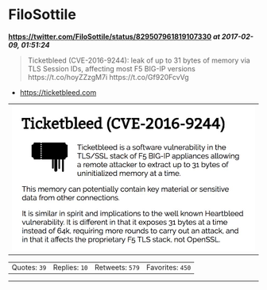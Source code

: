 # FiloSottile
**https://twitter.com/FiloSottile/status/829507961819107330 _at 2017-02-09, 01:51:24_**
<blockquote>
Ticketbleed (CVE-2016-9244): leak of up to 31 bytes of memory via TLS Session IDs, affecting most F5 BIG-IP versions https://t.co/hoyZZzgM7i https://t.co/Gf920FcvVg
</blockquote>

* https://ticketbleed.com

<table><tr>
<td><img src="pictures/396c5b224a31046e035ace0f10b3dd9fb0ec2dbe692a3a4ca9bffb9eb5cadd17.jpg" alt="396c5b224a31046e035ace0f10b3dd9fb0ec2dbe692a3a4ca9bffb9eb5cadd17.jpg"></td>
</table></tr>
<table><tr>
<td>Quotes: <code>39</code></td>
<td>Replies: <code>10</code></td>
<td>Retweets: <code>579</code></td>
<td>Favorites: <code>450</code></td>
</tr></table>

---

